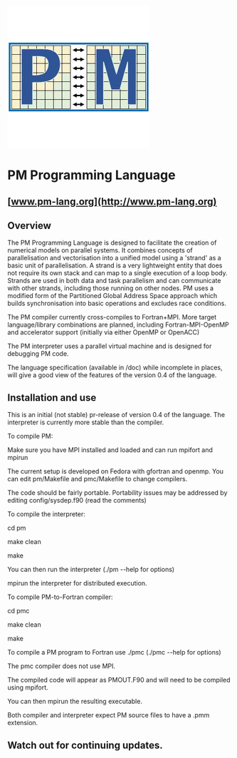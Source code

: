 ![ PM logo ](./PM-logo.png)
# PM Programming Language 
## [www.pm-lang.org](http://www.pm-lang.org)

## Overview

The PM Programming Language is designed to facilitate the creation
of numerical models on parallel systems. It combines concepts of
parallelisation and vectorisation into a unified model using a 'strand'
as a basic unit of parallelisation. A strand is a very lightweight
entity that does not require its own stack and can map to a single execution 
of a loop body. Strands are used in both data and task parallelism and can communicate
with other strands, including those running on other nodes. PM uses a modified form of
the Partitioned Global Address Space approach which builds synchronisation into basic operations 
and excludes race conditions.

The PM compiler currently cross-compiles to Fortran+MPI. More target language/library
combinations are planned, including Fortran-MPI-OpenMP and accelerator support (initially
via either OpenMP or OpenACC)

The PM interpreter uses a parallel virtual machine and is designed for debugging PM code.

The language specification (available in /doc) while incomplete in places, will give
a good view of the features of the version 0.4 of the language.
    

## Installation and use

This is an initial (not stable) pr-release of version 0.4 of the language.
The interpreter is currently more stable than the compiler.

To compile PM:

Make sure you have MPI installed and loaded and can run mpifort and mpirun

The current setup is developed on Fedora with gfortran and openmp. You
can edit pm/Makefile and pmc/Makefile to change compilers.

The code should be fairly portable. Portability issues may be addressed by
editing config/sysdep.f90 (read the comments)

To compile the interpreter:

  cd pm

  make clean

  make

You can then run the interpreter (./pm --help for options)

mpirun the interpreter for distributed execution.

To compile PM-to-Fortran compiler:

  cd pmc

  make clean

  make

To compile a PM program to Fortran use ./pmc (./pmc --help for options)

The pmc compiler does not use MPI.

The compiled code will appear as PMOUT.F90 and will need to be compiled using mpifort. 

You can then mpirun the resulting executable.

Both compiler and interpreter expect PM source files to have a .pmm extension.


## Watch out for continuing updates.
